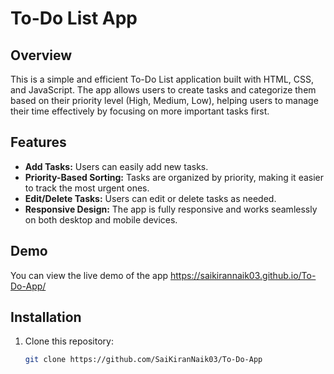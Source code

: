 # To-Do List App

## Overview

This is a simple and efficient To-Do List application built with HTML, CSS, and JavaScript. The app allows users to create tasks and categorize them based on their priority level (High, Medium, Low), helping users to manage their time effectively by focusing on more important tasks first.

## Features

- **Add Tasks:** Users can easily add new tasks.
- **Priority-Based Sorting:** Tasks are organized by priority, making it easier to track the most urgent ones.
- **Edit/Delete Tasks:** Users can edit or delete tasks as needed.
- **Responsive Design:** The app is fully responsive and works seamlessly on both desktop and mobile devices.

## Demo

You can view the live demo of the app https://saikirannaik03.github.io/To-Do-App/

## Installation

1. Clone this repository:
   ```bash
   git clone https://github.com/SaiKiranNaik03/To-Do-App
